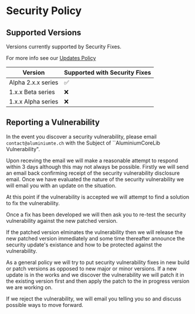 # Security Policy

## Supported Versions

Versions currently supported by Security Fixes.

For more info see our [Updates Policy](Updates.md)

| Version | Supported with Security Fixes |
| ------- | ------------------ |
| Alpha 2.x.x series   | :white_check_mark:    |
| 1.x.x Beta series | :x: |
| 1.x.x Alpha series   | :x:                |

## Reporting a Vulnerability

In the event you discover a security vulnerability, please email ``contact@aluminiumte.ch`` with the Subject of ``AluminiumCoreLib Vulnerability".

Upon receving the email we will make a reasonable attempt to respond within 3 days although this may not always be possible. Firstly we will send an email back confirming receipt of the security vulnerability disclosure email.
Once we have evaluated the nature of the security vulnerability we will email you with an update on the situation.

At this point if the vulnerability is accepted we will attempt to find a solution to fix the vulnerability. 

Once a fix has been developed we will then ask you to re-test the security vulnerability against the new patched version.

If the patched version elminates the vulnerability then we will release the new patched version immediately and some time thereafter announce the security update's existance and how to be protected against the vulnerability.

As a general policy we will try to put security vulnerability fixes in new build or patch versions as opposed to new major or minor versions.
If a new update is in the works and we discover the vulnerability we will patch it in the existing version first and then apply the patch to the in progress version we are working on.

If we reject the vulnerability, we will email you telling you so and discuss possible ways to move forward.

